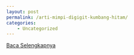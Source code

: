 ```yaml
---
layout: post
permalink: /arti-mimpi-digigit-kumbang-hitam/
categories:
    - Uncategorized
---
```


[Baca Selengkapnya](/06)